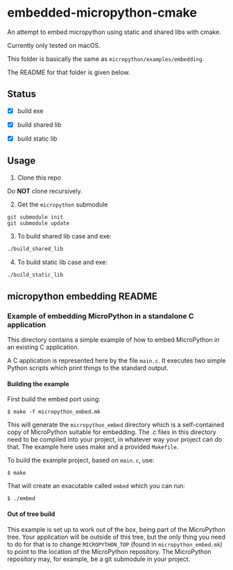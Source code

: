 # embedded-micropython-cmake

An attempt to embed micropython using static and shared libs with cmake.

Currently only tested on macOS.

This folder is  basically the same as `micropython/examples/embedding`.

The README for that folder is given below.

## Status

- [x] build exe
- [x] build shared lib
- [x] build static lib


## Usage

1. Clone this repo

Do **NOT** clone recursively. 


2. Get the `micropython` submodule

```
git submodule init
git submodule update

```

3. To build shared lib case and exe: 

```bash
./build_shared_lib
```

4. To build static lib case and exe:

```bash
./build_static_lib
```


## micropython embedding README

### Example of embedding MicroPython in a standalone C application

This directory contains a simple example of how to embed MicroPython in an
existing C application.

A C application is represented here by the file `main.c`.  It executes two
simple Python scripts which print things to the standard output.

#### Building the example

First build the embed port using:

    $ make -f micropython_embed.mk

This will generate the `micropython_embed` directory which is a self-contained
copy of MicroPython suitable for embedding.  The .c files in this directory need
to be compiled into your project, in whatever way your project can do that.  The
example here uses make and a provided `Makefile`.

To build the example project, based on `main.c`, use:

    $ make

That will create an exacutable called `embed` which you can run:

    $ ./embed

#### Out of tree build


This example is set up to work out of the box, being part of the MicroPython
tree.  Your application will be outside of this tree, but the only thing you
need to do for that is to change `MICROPYTHON_TOP` (found in `micropython_embed.mk`)
to point to the location of the MicroPython repository.  The MicroPython
repository may, for example, be a git submodule in your project.


